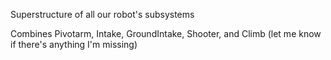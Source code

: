 Superstructure of all our robot's subsystems

Combines Pivotarm, Intake, GroundIntake, Shooter, and Climb (let me know if there's anything I'm missing)
